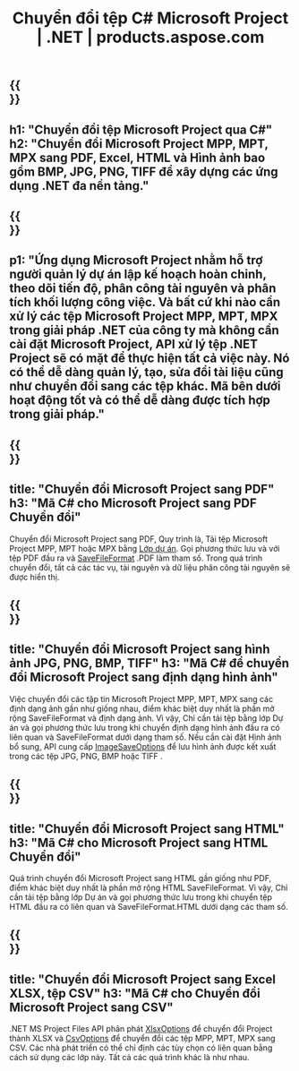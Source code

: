 ﻿---
translation: true
template: /templates/conversion_net.md
title: 'Chuyển đổi tệp C# Microsoft Project | .NET | products.aspose.com'
url: /net/conversion/
description: 'Chuyển đổi Microsoft Project MPP MPT MPX sang PDF HTML Excel và Hình ảnh JPG PNG BMP TIFF với vài dòng mã C# thông qua thư viện .NET.'
keywords: 'chuyển đổi nhiệm vụ api .net, chuyển đổi nhiệm vụ api .net, công cụ chuyển đổi C# tích hợp'
family: tasks
platformtag: net
feature: conversion
---

{{<section banner>}}
---
h1: "Chuyển đổi tệp Microsoft Project qua C#"
h2: "Chuyển đổi Microsoft Project MPP, MPT, MPX sang PDF, Excel, HTML và Hình ảnh bao gồm BMP, JPG, PNG, TIFF để xây dựng các ứng dụng .NET đa nền tảng."
---

{{<section overview>}}
---
p1: "Ứng dụng Microsoft Project nhằm hỗ trợ người quản lý dự án lập kế hoạch hoàn chỉnh, theo dõi tiến độ, phân công tài nguyên và phân tích khối lượng công việc. Và bất cứ khi nào cần xử lý các tệp Microsoft Project MPP, MPT, MPX trong giải pháp .NET của công ty mà không cần cài đặt Microsoft Project, API xử lý tệp .NET Project sẽ có mặt để thực hiện tất cả việc này. Nó có thể dễ dàng quản lý, tạo, sửa đổi tài liệu cũng như chuyển đổi sang các tệp khác. Mã bên dưới hoạt động tốt và có thể dễ dàng được tích hợp trong giải pháp."
---

{{<section feature1>}}
---
title: "Chuyển đổi Microsoft Project sang PDF"
h3: "Mã C# cho Microsoft Project sang PDF Chuyển đổi"
---
Chuyển đổi Microsoft Project sang PDF, Quy trình là, Tải tệp Microsoft Project MPP, MPT hoặc MPX bằng [Lớp dự án](https://apireference.aspose.com/tasks/net/aspose.tasks/project). Gọi phương thức lưu và với tệp PDF đầu ra và [SaveFileFormat](https://apireference.aspose.com/tasks/net/aspose.tasks.saving/savefileformat) .PDF làm tham số. Trong quá trình chuyển đổi, tất cả các tác vụ, tài nguyên và dữ liệu phân công tài nguyên sẽ được hiển thị.

{{<section feature2>}}
---
title: "Chuyển đổi Microsoft Project sang hình ảnh JPG, PNG, BMP, TIFF"
h3: "Mã C# để chuyển đổi Microsoft Project sang định dạng hình ảnh"
---

Việc chuyển đổi các tập tin Microsoft Project MPP, MPT, MPX sang các định dạng ảnh gần như giống nhau, điểm khác biệt duy nhất là phần mở rộng SaveFileFormat và định dạng ảnh. Vì vậy, Chỉ cần tải tệp bằng lớp Dự án và gọi phương thức lưu trong khi chuyển định dạng hình ảnh đầu ra có liên quan và SaveFileFormat dưới dạng tham số. Nếu cần cài đặt Hình ảnh bổ sung, API cung cấp [ImageSaveOptions](https://apireference.aspose.com/tasks/net/aspose.tasks.saving/imagesaveoptions) để lưu hình ảnh được kết xuất trong các tệp JPG, PNG, BMP hoặc TIFF .

{{<section feature3>}}
---
title: "Chuyển đổi Microsoft Project sang HTML"
h3: "Mã C# cho Microsoft Project sang HTML Chuyển đổi"
---

Quá trình chuyển đổi Microsoft Project sang HTML gần giống như PDF, điểm khác biệt duy nhất là phần mở rộng HTML SaveFileFormat. Vì vậy, Chỉ cần tải tệp bằng lớp Dự án và gọi phương thức lưu trong khi chuyển tệp HTML đầu ra có liên quan và SaveFileFormat.HTML dưới dạng các tham số.

{{<section feature4>}}
---
title: "Chuyển đổi Microsoft Project sang Excel XLSX, tệp CSV"
h3: "Mã C# cho Chuyển đổi Microsoft Project sang CSV"
---

.NET MS Project Files API phân phát [XlsxOptions](https://apireference.aspose.com/tasks/net/aspose.tasks.saving/xlsxoptions) để chuyển đổi Project thành XLSX và [CsvOptions](https://apireference.aspose.com/task/net/aspose.tasks.saving/csvoptions) để chuyển đổi các tệp MPP, MPT, MPX sang CSV. Các nhà phát triển có thể chỉ định các tùy chọn có liên quan bằng cách sử dụng các lớp này. Tất cả các quá trình khác là như nhau.
